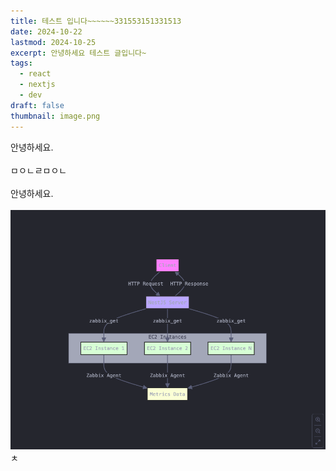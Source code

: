 ```yaml
---
title: 테스트 입니다~~~~~~331553151331513
date: 2024-10-22
lastmod: 2024-10-25
excerpt: 안녕하세요 테스트 글입니다~
tags:
  - react
  - nextjs
  - dev
draft: false
thumbnail: image.png
---
```

안녕하세요.
\
\
ㅁㅇㄴㄹㅁㅇㄴ
\
\
안녕하세요.
\
\
![](./images/image.png)ㅊ
